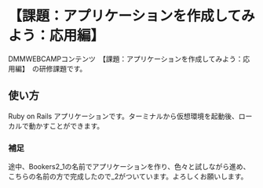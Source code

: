 # 【課題：アプリケーションを作成してみよう：応用編】

DMMWEBCAMPコンテンツ　【課題：アプリケーションを作成してみよう：応用編】　の研修課題です。

## 使い方

Ruby on Rails アプリケーションです。ターミナルから仮想環境を起動後、ローカルで動かすことができます。

### 補足

途中、Bookers2_1の名前でアプリケーションを作り、色々と試しながら進め、こちらの名前の方で完成したので_2がついています。よろしくお願いします。
